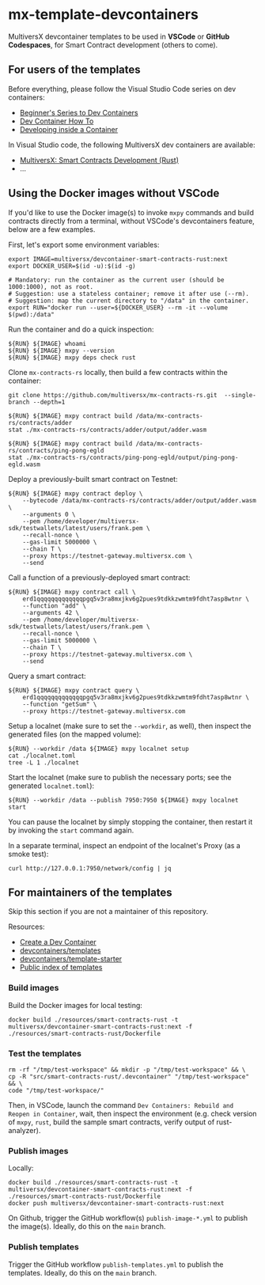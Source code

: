 # mx-template-devcontainers

MultiversX devcontainer templates to be used in **VSCode** or **GitHub Codespaces**, for Smart Contract development (others to come).

## For users of the templates

Before everything, please follow the Visual Studio Code series on dev containers:
 - [Beginner's Series to Dev Containers](https://youtube.com/playlist?list=PLj6YeMhvp2S5G_X6ZyMc8gfXPMFPg3O31)
 - [Dev Container How To](https://youtube.com/playlist?list=PLj6YeMhvp2S6GjVyDHTPp8tLOR0xLGLYb)
 - [Developing inside a Container](https://code.visualstudio.com/docs/devcontainers/containers)

In Visual Studio code, the following MultiversX dev containers are available:

 - [MultiversX: Smart Contracts Development (Rust)](src/smart-contracts-rust)
 - ...

## Using the Docker images without VSCode

If you'd like to use the Docker image(s) to invoke `mxpy` commands and build contracts directly from a terminal, without VSCode's devcontainers feature, below are a few examples.

First, let's export some environment variables:

```
export IMAGE=multiversx/devcontainer-smart-contracts-rust:next
export DOCKER_USER=$(id -u):$(id -g)

# Mandatory: run the container as the current user (should be 1000:1000), not as root.
# Suggestion: use a stateless container; remove it after use (--rm).
# Suggestion: map the current directory to "/data" in the container.
export RUN="docker run --user=${DOCKER_USER} --rm -it --volume $(pwd):/data"
```

Run the container and do a quick inspection:

```
${RUN} ${IMAGE} whoami
${RUN} ${IMAGE} mxpy --version
${RUN} ${IMAGE} mxpy deps check rust
```

Clone `mx-contracts-rs` locally, then build a few contracts within the container:

```
git clone https://github.com/multiversx/mx-contracts-rs.git  --single-branch --depth=1

${RUN} ${IMAGE} mxpy contract build /data/mx-contracts-rs/contracts/adder
stat ./mx-contracts-rs/contracts/adder/output/adder.wasm

${RUN} ${IMAGE} mxpy contract build /data/mx-contracts-rs/contracts/ping-pong-egld
stat ./mx-contracts-rs/contracts/ping-pong-egld/output/ping-pong-egld.wasm
```

Deploy a previously-built smart contract on Testnet:

```
${RUN} ${IMAGE} mxpy contract deploy \
    --bytecode /data/mx-contracts-rs/contracts/adder/output/adder.wasm \
    --arguments 0 \
    --pem /home/developer/multiversx-sdk/testwallets/latest/users/frank.pem \
    --recall-nonce \
    --gas-limit 5000000 \
    --chain T \
    --proxy https://testnet-gateway.multiversx.com \
    --send
```

Call a function of a previously-deployed smart contract:

```
${RUN} ${IMAGE} mxpy contract call \
    erd1qqqqqqqqqqqqqpgq5v3ra8mxjkv6g2pues9tdkkzwmtm9fdht7asp8wtnr \
    --function "add" \
    --arguments 42 \
    --pem /home/developer/multiversx-sdk/testwallets/latest/users/frank.pem \
    --recall-nonce \
    --gas-limit 5000000 \
    --chain T \
    --proxy https://testnet-gateway.multiversx.com \
    --send
```

Query a smart contract:

```
${RUN} ${IMAGE} mxpy contract query \
    erd1qqqqqqqqqqqqqpgq5v3ra8mxjkv6g2pues9tdkkzwmtm9fdht7asp8wtnr \
    --function "getSum" \
    --proxy https://testnet-gateway.multiversx.com
```

Setup a localnet (make sure to set the `--workdir`, as well), then inspect the generated files (on the mapped volume):

```
${RUN} --workdir /data ${IMAGE} mxpy localnet setup
cat ./localnet.toml
tree -L 1 ./localnet
```

Start the localnet (make sure to publish the necessary ports; see the generated `localnet.toml`):

```
${RUN} --workdir /data --publish 7950:7950 ${IMAGE} mxpy localnet start
```

You can pause the localnet by simply stopping the container, then restart it by invoking the `start` command again.

In a separate terminal, inspect an endpoint of the localnet's Proxy (as a smoke test):

```
curl http://127.0.0.1:7950/network/config | jq
```

## For maintainers of the templates

Skip this section if you are not a maintainer of this repository.

Resources:
 - [Create a Dev Container](https://code.visualstudio.com/docs/devcontainers/create-dev-container)
 - [devcontainers/templates](https://github.com/devcontainers/templates)
 - [devcontainers/template-starter](https://github.com/devcontainers/template-starter)
 - [Public index of templates](https://containers.dev/templates)


### Build images

Build the Docker images for local testing:

```
docker build ./resources/smart-contracts-rust -t multiversx/devcontainer-smart-contracts-rust:next -f ./resources/smart-contracts-rust/Dockerfile
```

### Test the templates

```
rm -rf "/tmp/test-workspace" && mkdir -p "/tmp/test-workspace" && \
cp -R "src/smart-contracts-rust/.devcontainer" "/tmp/test-workspace" && \
code "/tmp/test-workspace/"
```

Then, in VSCode, launch the command `Dev Containers: Rebuild and Reopen in Container`, wait, then inspect the environment (e.g. check version of `mxpy`, `rust`, build the sample smart contracts, verify output of rust-analyzer).

### Publish images

Locally:

```
docker build ./resources/smart-contracts-rust -t multiversx/devcontainer-smart-contracts-rust:next -f ./resources/smart-contracts-rust/Dockerfile
docker push multiversx/devcontainer-smart-contracts-rust:next
```

On Github, trigger the GitHub workflow(s) `publish-image-*.yml` to publish the image(s). Ideally, do this on the `main` branch.

### Publish templates

Trigger the GitHub workflow `publish-templates.yml` to publish the templates. Ideally, do this on the `main` branch.
